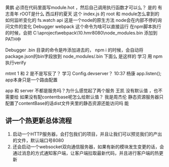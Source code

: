 黄鹏
必须在代码里面写module.hot ，然后自己调用执行函数才可以么？
是的 
有志青年
rOOT是什么 
西瓜籽的夏天
这个 index.js 的 root 和 module怎么拿到的  
如何监听变化的 
fs.watch api
这是一个node的原生方法
node会在内部不停的询问文件的变化
Debugger
webpack 这个命令为啥可以直接运行 
在npm脚本执行的时候，会把
C:\aproject\webpack\10.hmr8080\node_modules\.bin
添加到PATH中

Debugger
.bin 目录的命令是咋添加进去的，
npm i 的时候，会自动将package.json的bin字段放到 node_modules/.bin 下面么
是这样的
学习
用  npm执行verify 


mtmt
1 和 2 是不是写反了？ 
学习
Config.devserver？ 
10:37
杨康
app.listen();
app本身只是一个路由配置

app 和 server 不都是服务吗？为什么感觉起了两个服务 
王凯
没有默认值 ，也不需要给
如果没有配contentbase呢怎么给默认值？ 
我是周杰伦
静态资源服务器只配置了contentBase的话dist文件夹里的静态资源还能访问吗 
能


## 讲一个热更新总体流程
1. 启动一个HTTP服务器，会打包我们的项目，并且让我们可以预览我们的产出的文件，默认端口号8080
2. 还会启动一个websocket双向通信服务器，如果有新的模块发生变更的话，会通过消息的方式通知客户端，让客户端拉取最新代码，并且进行客户端的热更新 
